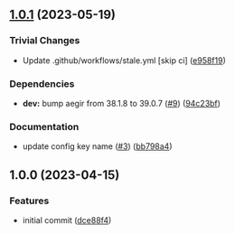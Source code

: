 ## [1.0.1](https://github.com/libp2p/js-reframe-content-routing/compare/v1.0.0...v1.0.1) (2023-05-19)


### Trivial Changes

* Update .github/workflows/stale.yml [skip ci] ([e958f19](https://github.com/libp2p/js-reframe-content-routing/commit/e958f19e053cb9cdbbae29d6e552e7a443d0eae1))


### Dependencies

* **dev:** bump aegir from 38.1.8 to 39.0.7 ([#9](https://github.com/libp2p/js-reframe-content-routing/issues/9)) ([94c23bf](https://github.com/libp2p/js-reframe-content-routing/commit/94c23bf32e63e2bad9a26bf7a6eccbc87ec0e290))


### Documentation

* update config key name ([#3](https://github.com/libp2p/js-reframe-content-routing/issues/3)) ([bb798a4](https://github.com/libp2p/js-reframe-content-routing/commit/bb798a442e7b6c76ce260eceb073ab17880c6183))

## 1.0.0 (2023-04-15)


### Features

* initial commit ([dce88f4](https://github.com/libp2p/js-reframe-content-routing/commit/dce88f418b3c60841bec1eca8f4680a9daf79cd4))
